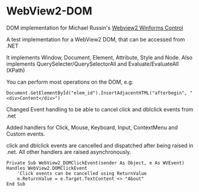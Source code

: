 # WebView2-DOM
DOM implementation for Michael Russin's [Webview2 Winforms Control](https://github.com/michael-russin/webview2-control)

A test implementation for a WebView2 DOM, that can be accessed from .NET

It implements Window, Document, Element, Attribute, Style and Node.
Also implements QuerySelecter/QuerySelectorAll and Evaluate/EvaluateAll (XPath)

You can perform most operations on the DOM, e.g:

`Document.GetElementById("elem_id").InsertAdjacentHTML("afterbegin", "<div>Content</div>")`

Changed Event handling to be able to cancel click and dblclick events from .net

Added handlers for Click, Mouse, Keyboard, Input, ContextMenu and Custom events.

click and dblclick events are cancelled and dispatched after being raised in .net. All other handlers are raised asynchronously.



```
Private Sub WebView2_DOMClickEvent(sender As Object, e As WVEvent) Handles WebView2.DOMClickEvent
	'Click events can be cancelled using ReturnValue
	e.ReturnValue = e.Target.TextContent <> "About"
End Sub

```
